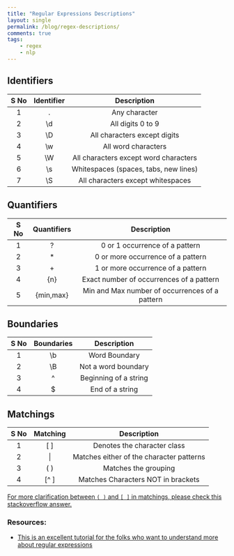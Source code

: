 ```yaml
---
title: "Regular Expressions Descriptions"
layout: single
permalink: /blog/regex-descriptions/
comments: true
tags:
    - regex
    - nlp
---
```


## Identifiers

S No | Identifier | Description | 
:---------:|:---------:|:----------:|
1| .  | Any character | 
2| \d | All digits  0 to 9 |
3| \D | All characters except digits| 
4| \w | All word characters | 
5| \W | All characters except word characters |
6| \s | Whitespaces (spaces, tabs, new lines) |
7| \S | All characters except whitespaces | 


## Quantifiers

S No|Quantifiers | Description | 
:---------:|:---------:|:----------:|
 1 | ? | 0 or 1 occurrence of a pattern 
 2 | * | 0 or more occurrence of a pattern
 3 | + | 1 or more occurrence of a pattern
 4 | {n}| Exact number of occurrences of a pattern
 5 | {min,max} | Min and Max number of occurrences of a pattern


## Boundaries

S No| Boundaries | Description | 
:---------:|:---------:|:----------:|
 1 | \b | Word Boundary
 2 | \B | Not a word boundary
 3 |  ^ | Beginning of a string
 4 | $  | End of a string


## Matchings

S No| Matching | Description | 
:--:|:---------:|:----------:|
1   |    [ ]    | Denotes the character class
2   |    \|    | Matches either of the character patterns
3   |    ( )    | Matches the grouping
4   |    [^ ]   | Matches Characters NOT in brackets

[For more clarification between `( )` and `[ ]` in matchings, please check this stackoverflow answer.](https://stackoverflow.com/a/3789451)

### Resources:

*  [This is an excellent tutorial for the folks who want to understand more about regular expressions](https://www.youtube.com/watch?v=sa-TUpSx1JA)

